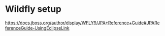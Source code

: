 # Wildfly setup

https://docs.jboss.org/author/display/WFLY9/JPA+Reference+Guide#JPAReferenceGuide-UsingEclipseLink


